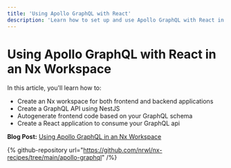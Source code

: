 ```yaml
---
title: 'Using Apollo GraphQL with React'
description: 'Learn how to set up and use Apollo GraphQL with React in an Nx workspace, including API creation with NestJS and code generation from GraphQL schemas.'
---
```


# Using Apollo GraphQL with React in an Nx Workspace

In this article, you'll learn how to:

- Create an Nx workspace for both frontend and backend applications
- Create a GraphQL API using NestJS
- Autogenerate frontend code based on your GraphQL schema
- Create a React application to consume your GraphQL api

**Blog Post:** [Using Apollo GraphQL in an Nx Workspace](/blog/using-apollo-graphql-in-an-nx-workspace)

{% github-repository url="https://github.com/nrwl/nx-recipes/tree/main/apollo-graphql" /%}
